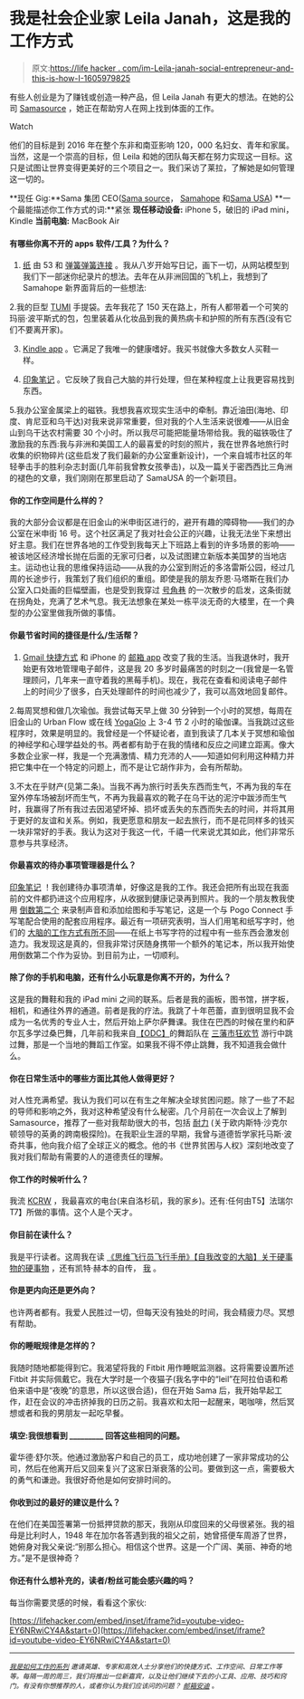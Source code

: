 # 我是社会企业家 Leila Janah，这是我的工作方式

> 原文:[https://life hacker . com/im-Leila-janah-social-entrepreneur-and-this-is-how-I-1605979825](https://lifehacker.com/im-leila-janah-social-entrepreneur-and-this-is-how-i-1605979825)

有些人创业是为了赚钱或创造一种产品，但 Leila Janah 有更大的想法。在她的公司 [Samasource](http://samasource.org/) ，她正在帮助穷人在网上找到体面的工作。

Watch

他们的目标是到 2016 年在整个东非和南亚影响 120，000 名妇女、青年和家属。当然，这是一个崇高的目标，但 Leila 和她的团队每天都在努力实现这一目标。这只是试图让世界变得更美好的三个项目之一。我们采访了莱拉，了解她是如何管理这一切的。

**现任 Gig:**Sama 集团 CEO([Sama source](http://samasource.org/)， [Samahope](http://www.samahope.org/) 和[Sama USA](http://samausa.org/))
**一个最能描述你工作方式的词:**紧张
**现任移动设备:** iPhone 5，破旧的 iPad mini，Kindle
**当前电脑:** MacBook Air

#### 有哪些你离不开的 apps 软件/工具？为什么？

1. [纸](http://lifehacker.com/paper-is-a-drop-dead-gorgeous-app-for-drawing-and-takin-5897478) 由 53 和 [弹簧弹簧连接](http://www.tenonedesign.com/connect.php) 。我从八岁开始写日记，画下一切，从网站模型到我们下一部迷你纪录片的想法。去年在从非洲回国的飞机上，我想到了 Samahope 新界面背后的一些想法:

2.我的巨型 [TUMI](http://www.tumi.com/) 手提袋。去年我花了 150 天在路上，所有人都带着一个可笑的玛丽·波平斯式的包，包里装着从化妆品到我的黄热病卡和护照的所有东西(没有它们不要离开家)。

3. [Kindle app](http://lifehacker.com/tag/kindle) 。它满足了我唯一的健康嗜好。我买书就像大多数女人买鞋一样。

4. [印象笔记](https://lifehacker.com/ive-been-using-evernote-all-wrong-heres-why-its-actual-5989980) 。它反映了我自己大脑的并行处理，但在某种程度上让我更容易找到东西。

5.我办公室金属梁上的磁铁。我想我喜欢现实生活中的牵制。靠近油田(海地、印度、肯尼亚和乌干达)对我来说非常重要，但对我的个人生活来说很难——从旧金山到乌干达农村需要 30 个小时。所以我尽可能把能量场带给我。我的磁铁吸住了激励我的东西:我与非洲和美国工人的最喜爱的时刻的照片，我在世界各地旅行时收集的织物碎片(这些启发了我们最新的办公室重新设计)，一个来自城市社区的年轻拳击手的胜利杂志封面(几年前我曾教女孩拳击)，以及一篇关于密西西比三角洲的褪色的文章，我们刚刚在那里启动了 SamaUSA 的一个新项目。

#### 你的工作空间是什么样的？

我的大部分会议都是在旧金山的米申街区进行的，避开有趣的障碍物——我们的办公室在米申街 16 号。这个社区满足了我对社会公正的兴趣，让我无法坐下来想出好主意。我们在世界各地的工作受到我每天上下班路上看到的许多场景的影响——被该地区经济增长抛在后面的无家可归者，以及试图建立新版本美国梦的当地店主。运动也让我的思维保持运动——从我的办公室到附近的多洛雷斯公园，经过几周的长途步行，我策划了我们组织的重组。即使是我的朋友乔恩·马塔斯在我们办公室入口处画的巨幅壁画，也是受到我穿过 [号角巷](http://en.wikipedia.org/wiki/Clarion_Alley) 的一次散步的启发，这条街就在拐角处，充满了艺术气息。我无法想象在某处一栋平淡无奇的大楼里，在一个典型的办公室里做我所做的事情。

#### 你最节省时间的捷径是什么/生活帮？

1. [Gmail 快捷方式](http://lifehacker.com/master-the-new-gmail-with-these-tips-shortcuts-and-ad-5861810) 和 iPhone 的 [邮箱 app](http://lifehacker.com/mailbox-is-the-best-gmail-client-weve-seen-for-ios-5982592) 改变了我的生活。当我退休时，我开始更有效地管理电子邮件，这是我 20 多岁时最痛苦的时刻之一(我曾是一名管理顾问，几年来一直守着我的黑莓手机)。现在，我花在查看和阅读电子邮件上的时间少了很多，白天处理邮件的时间也减少了，我可以高效地回复邮件。

2.每周冥想和做几次瑜伽。我尝试每天早上做 30 分钟到一个小时的冥想，每周在旧金山的 Urban Flow 或在线 [YogaGlo](http://www.yogaglo.com/) 上 3-4 节 2 小时的瑜伽课。当我跳过这些程序时，效果是明显的。我曾经是一个怀疑论者，直到我读了几本关于冥想和瑜伽的神经学和心理学益处的书。两者都有助于在我的情绪和反应之间建立距离。像大多数企业家一样，我是一个充满激情、精力充沛的人——知道如何利用这种精力并把它集中在一个特定的问题上，而不是让它胡作非为，会有所帮助。

3.不太在乎财产(见第二条)。当我不再为旅行时丢失东西而生气，不再为我的车在室外停车场被刮坏而生气，不再为我最喜欢的靴子在乌干达的泥泞中跋涉而生气时，我赢得了所有我过去因渴望坏掉、损坏或丢失的东西而失去的时间，并将其用于更好的友谊和关系。例如，我更愿意和朋友一起去旅行，而不是花同样多的钱买一块非常好的手表。我认为这对于我这一代，千禧一代来说尤其如此，他们非常乐意参与共享经济。

#### 你最喜欢的待办事项管理器是什么？

[印象笔记](https://lifehacker.com/ive-been-using-evernote-all-wrong-heres-why-its-actual-5989980) ！我创建待办事项清单，好像这是我的工作。我还会把所有出现在我面前的文件都扔进这个应用程序，从收据到健康记录再到照片。我的一个朋友教我使用 [倒数第二个](https://lifehacker.com/evernote-updates-penultimate-and-hello-apps-penultimat-5980477) 来录制声音和添加绘图和手写笔记，这是一个与 Pogo Connect 手写笔配合使用的配套应用程序。最近有一项研究表明，当人们用笔和纸写字时，他们的 [大脑的工作方式有所不同](http://lifehacker.com/handwriting-practice-could-improve-your-cognitive-abili-5661420)——在纸上书写字符的过程中有一些东西会激发创造力。我发现这是真的，但我非常讨厌随身携带一个额外的笔记本，所以我开始使用倒数第二个作为妥协。到目前为止，一切顺利。

#### 除了你的手机和电脑，还有什么小玩意是你离不开的，为什么？

这是我的舞鞋和我的 iPad mini 之间的联系。后者是我的画板，图书馆，拼字板，相机，和通往外界的通道。前者是我的疗法。我跳了十年芭蕾，直到很明显我不会成为一名优秀的专业人士，然后开始上萨尔萨舞课。我住在巴西的时候在里约和萨尔瓦多学过桑巴舞，几年前和我来自[【ODC】](http://www.odcdance.org/)的舞蹈队在 [三藩市狂欢节](http://carnavalsanfrancisco.org/) 游行中跳过舞，那是一个当地的舞蹈工作室。如果我不得不停止跳舞，我不知道我会做什么。

#### 你在日常生活中的哪些方面比其他人做得更好？

对人性充满希望。我认为我们可以在有生之年解决全球贫困问题。除了一些了不起的导师和影响之外，我对这种希望没有什么秘密。几个月前在一次会议上了解到 Samasource，推荐了一些对我帮助很大的书，包括 [耐力](http://www.amazon.com/Endurance-Shackletons-Incredible-Alfred-Lansing/dp/078670621X?asc_campaign=InlineText&asc_refurl=https://lifehacker.com/im-leila-janah-social-entrepreneur-and-this-is-how-i-1605979825&asc_source=&tag=kinjalifehackerlink-20) (关于欧内斯特·沙克尔顿领导的英勇的跨南极探险)。在我职业生涯的早期，我曾与道德哲学家托马斯·波奇共事，他向我介绍了全球正义的概念。他的书《世界贫困与人权》深刻地改变了我对我们帮助有需要的人的道德责任的理解。

#### 你工作的时候听什么？

我流 [KCRW](http://www.kcrw.com/) ，我最喜欢的电台(来自洛杉矶，我的家乡)。还有:任何由T5】法瑞尔 T7】所做的事情。这个人是个天才。

#### 你目前在读什么？

我是平行读者。这周我在读 [《思维飞行员飞行手册》](http://www.amazon.com/The-Thinking-Pilots-Flight-Manual/dp/0983422206?asc_campaign=InlineText&asc_refurl=https://lifehacker.com/im-leila-janah-social-entrepreneur-and-this-is-how-i-1605979825&asc_source=&tag=kinjalifehackerlink-20)[【自我改变的大脑】](http://www.amazon.com/The-Brain-That-Changes-Itself/dp/0143113100?asc_campaign=InlineText&asc_refurl=https://lifehacker.com/im-leila-janah-social-entrepreneur-and-this-is-how-i-1605979825&asc_source=&tag=kinjalifehackerlink-20)[关于硬事物的硬事物](http://www.amazon.com/The-Hard-Thing-About-Things/dp/0062273205?asc_campaign=InlineText&asc_refurl=https://lifehacker.com/im-leila-janah-social-entrepreneur-and-this-is-how-i-1605979825&asc_source=&tag=kinjalifehackerlink-20) ，还有凯特·赫本的自传， [我](http://www.amazon.com/Me-Stories-Life-Katharine-Hepburn/dp/0345410092?asc_campaign=InlineText&asc_refurl=https://lifehacker.com/im-leila-janah-social-entrepreneur-and-this-is-how-i-1605979825&asc_source=&tag=kinjalifehackerlink-20) 。

#### 你是更内向还是更外向？

也许两者都有。我爱人民胜过一切，但每天没有独处的时间，我会精疲力尽。冥想有帮助。

#### 你的睡眠规律是怎样的？

我随时随地都能得到它。我渴望将我的 Fitbit 用作睡眠监测器。这将需要设置所述 Fitbit 并实际佩戴它。我在大学时是一个夜猫子(我名字中的“leil”在阿拉伯语和希伯来语中是“夜晚”的意思，所以这很合适)，但在开始 Sama 后，我开始早起工作，赶在会议的冲击挤掉我的日历之前。我喜欢和太阳一起醒来，喝咖啡，然后冥想或者和我的男朋友一起吃早餐。

#### 填空:我很想看到 _________ 回答这些相同的问题。

霍华德·舒尔茨。他通过激励客户和自己的员工，成功地创建了一家非常成功的公司，然后在他离开后又回来复兴了这家日渐衰落的公司。要做到这一点，需要极大的勇气和谦逊。我很好奇他是如何安排时间的。

#### 你收到过的最好的建议是什么？

在他们在美国签署第一份抵押贷款的那天，我刚从印度回来的父母很紧张。我的祖母是比利时人，1948 年在加尔各答遇到我的祖父之前，她曾搭便车周游了世界，她俯身对我父亲说:“别那么担心。相信这个世界。这是一个广阔、美丽、神奇的地方。”是不是很神奇？

#### 你还有什么想补充的，读者/粉丝可能会感兴趣的吗？

每当你需要灵感的时候，看看这个家伙:

 [https://lifehacker.com/embed/inset/iframe?id=youtube-video-EY6NRwiCY4A&start=0](https://lifehacker.com/embed/inset/iframe?id=youtube-video-EY6NRwiCY4A&start=0) 

* * *

<small></small>*[<small>*我是如何工作的系列*</small>](http://lifehacker.com/how-i-work/) <small>*邀请英雄、专家和高效人士分享他们的快捷方式、工作空间、日常工作等等。每隔一周的周三，我们将推出一位新嘉宾，以及让他们继续下去的小工具、应用、技巧和窍门。有没有你想推荐的人，或者你认为我们应该问的问题？*</small> [<small>*邮箱安迪*</small>](mailto:andy@lifehacker.com) <small>*。*</small>*